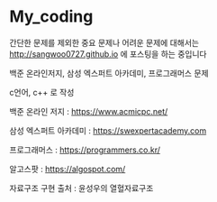 # My_coding

간단한 문제를 제외한 중요 문제나 어려운 문제에 대해서는 http://sangwoo0727.github.io 에 포스팅을 하는 중입니다



백준 온라인저지, 삼성 엑스퍼트 아카데미, 프로그래머스 문제

c언어, c++ 로 작성



백준 온라인 저지 : https://www.acmicpc.net/

삼성 엑스퍼트 아카데미 : https://swexpertacademy.com

프로그래머스 : https://programmers.co.kr/

알고스팟 : https://algospot.com/

자료구조 구현 출처 : 윤성우의 열혈자료구조 
